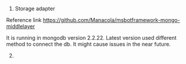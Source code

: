 1. Storage adapter

Reference link
https://github.com/Manacola/msbotframework-mongo-middlelayer

It is running in mongodb version 2.2.22. Latest version used different method to connect the db. It might cause issues in the near future.

2. 